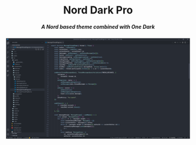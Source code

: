 <div align="center">
    <h1>
        Nord Dark Pro
    </h1>
    <h5>
        A Nord based theme combined with One Dark
    </h5>
    <img src=".github/demo.png" width="1915">
</div>
